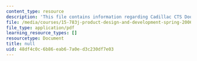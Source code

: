 ```yaml
---
content_type: resource
description: 'This file contains information regarding Cadillac CTS Door Closer. '
file: /media/courses/15-783j-product-design-and-development-spring-2006/48df4c0c6b86eab67a0ed3c230df7e03_cadillac.pdf
file_type: application/pdf
learning_resource_types: []
resourcetype: Document
title: null
uid: 48df4c0c-6b86-eab6-7a0e-d3c230df7e03
---
```

